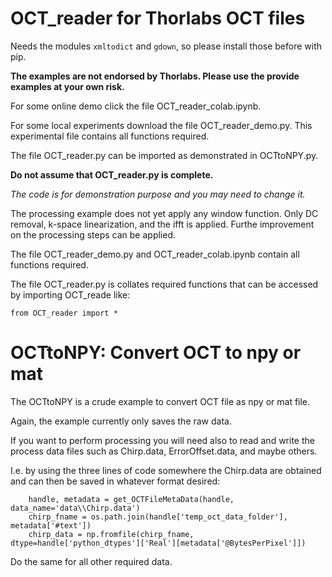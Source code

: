 # OCT_reader for Thorlabs OCT files
Needs the modules `xmltodict` and `gdown`, so please install those before with pip.

**The examples are not endorsed by Thorlabs. Please use the provide examples at your own risk.**

For some online demo click the file OCT_reader_colab.ipynb.

For some local experiments download the file OCT_reader_demo.py.
This experimental file contains all functions required.

The file OCT_reader.py can be imported as demonstrated in OCTtoNPY.py.

**Do not assume that OCT_reader.py is complete.**

*The code is for demonstration purpose and you may need to change it.*

The processing example does not yet apply any window function.
Only DC removal, k-space linearization, and the ifft is applied.
Furthe improvement on the processing steps can be applied.

The file OCT_reader_demo.py and OCT_reader_colab.ipynb contain all functions required.

The file OCT_reader.py is collates required functions that can be accessed by importing OCT_reade like:

`from OCT_reader import *`

# OCTtoNPY: Convert OCT to npy or mat
The OCTtoNPY is a crude example to convert OCT file as npy or mat file.

Again, the example currently only saves the raw data.

If you want to perform processing you will need also to read and write the process data files such as
Chirp.data, ErrorOffset.data, and maybe others.

I.e. by using the three lines of code somewhere the Chirp.data are obtained and can then
be saved in whatever format desired:
```
    handle, metadata = get_OCTFileMetaData(handle, data_name='data\\Chirp.data')
    chirp_fname = os.path.join(handle['temp_oct_data_folder'], metadata['#text'])
    chirp_data = np.fromfile(chirp_fname, dtype=handle['python_dtypes']['Real'][metadata['@BytesPerPixel']])
```
Do the same for all other required data.